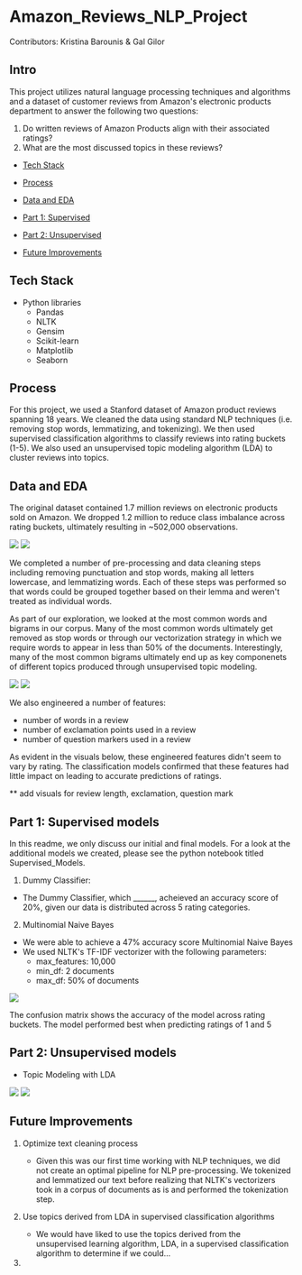 # Amazon_Reviews_NLP_Project

Contributors: Kristina Barounis & Gal Gilor

## Intro 

This project utilizes natural language processing techniques and algorithms and a dataset of customer reviews from Amazon's electronic products department to answer the following two questions:

1. Do written reviews of Amazon Products align with their associated ratings?
2. What are the most discussed topics in these reviews?

- [Tech Stack](#tech-stack)

- [Process](#process)

- [Data and EDA](#data-and-eda)
    
- [Part 1: Supervised](#part-1-supervised-models)

- [Part 2: Unsupervised](#part-2-unsupervised-models)

- [Future Improvements](#future-improvements)

## Tech Stack

- Python libraries
    - Pandas
    - NLTK
    - Gensim
    - Scikit-learn
    - Matplotlib
    - Seaborn

## Process

For this project, we used a Stanford dataset of Amazon product reviews spanning 18 years. We cleaned the data using standard NLP techniques (i.e. removing stop words, lemmatizing, and tokenizing). We then used supervised classification algorithms to classify reviews into rating buckets (1-5). We also used an unsupervised topic modeling algorithm (LDA) to cluster reviews into topics.
  
## Data and EDA

The original dataset contained 1.7 million reviews on electronic products sold on Amazon. We dropped 1.2 million to reduce class imbalance across rating buckets, ultimately resulting in ~502,000 observations.

![](/Images/class_imbalance.png) ![](/Images/class_imbalance_fixed.png)

We completed a number of pre-processing and data cleaning steps including removing punctuation and stop words, making all letters lowercase, and lemmatizing words. Each of these steps was performed so that words could be grouped together based on their lemma and weren't treated as individual words.

As part of our exploration, we looked at the most common words and bigrams in our corpus. Many of the most common words ultimately get removed as stop words or through our vectorization strategy in which we require words to appear in less than 50% of the documents. Interestingly, many of the most common bigrams ultimately end up as key componenets of different topics produced through unsupervised topic modeling.

![](/Images/Most_common_words.png) ![](/Images/Most_common_bigrams.png) 

We also engineered a number of features:
- number of words in a review
- number of exclamation points used in a review
- number of question markers used in a review

As evident in the visuals below, these engineered features didn't seem to vary by rating. The classification models confirmed that these features had little impact on leading to accurate predictions of ratings. 

** add visuals for review length, exclamation, question mark

## Part 1: Supervised models

In this readme, we only discuss our initial and final models. For a look at the additional models we created, please see the python notebook titled Supervised_Models.

1. Dummy Classifier:
- The Dummy Classifier, which ______, acheieved an accuracy score of 20%, given our data is distributed across 5 rating categories.

2. Multinomial Naive Bayes
- We were able to achieve a 47% accuracy score Multinomial Naive Bayes 
- We used NLTK's TF-IDF vectorizer with the following parameters: 
    - max_features: 10,000
    - min_df: 2 documents
    - max_df: 50% of documents
    
![](/Images/confusion.png)

The confusion matrix shows the accuracy of the model across rating buckets. The model performed best when predicting ratings of 1 and 5

## Part 2: Unsupervised models

- Topic Modeling with LDA

![](/Images/topics_cloud5.png)
![](/Images/topics_cloud10.png)

## Future Improvements

1. Optimize text cleaning process
    - Given this was our first time working with NLP techniques, we did not create an optimal pipeline for NLP pre-processing. We tokenized and lemmatized our text before realizing that NLTK's vectorizers took in a corpus of documents as is and performed the tokenization step.
    
2. Use topics derived from LDA in supervised classification algorithms
    - We would have liked to use the topics derived from the unsupervised learning algorithm, LDA, in a supervised classification algorithm to determine if we could...
    
3.      
